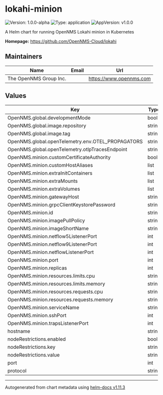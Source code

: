 # lokahi-minion

![Version: 1.0.0-alpha](https://img.shields.io/badge/Version-1.0.0--alpha-informational?style=flat-square) ![Type: application](https://img.shields.io/badge/Type-application-informational?style=flat-square) ![AppVersion: v1.0.0](https://img.shields.io/badge/AppVersion-v1.0.0-informational?style=flat-square)

A Helm chart for running OpenNMS Lokahi minion in Kubernetes

**Homepage:** <https://github.com/OpenNMS-Cloud/lokahi>

## Maintainers

| Name | Email | Url |
| ---- | ------ | --- |
| The OpenNMS Group Inc. |  | <https://www.opennms.com> |

## Values

| Key | Type | Default | Description |
|-----|------|---------|-------------|
| OpenNMS.global.developmentMode | bool | `false` |  |
| OpenNMS.global.image.repository | string | `"opennms"` |  |
| OpenNMS.global.image.tag | string | `"latest"` |  |
| OpenNMS.global.openTelemetry.env.OTEL_PROPAGATORS | string | `"tracecontext,baggage,jaeger"` |  |
| OpenNMS.global.openTelemetry.otlpTracesEndpoint | string | `nil` |  |
| OpenNMS.minion.customCertificateAuthority | bool | `false` |  |
| OpenNMS.minion.customHostAliases | list | `[]` |  |
| OpenNMS.minion.extraInitContainers | list | `[]` |  |
| OpenNMS.minion.extraMounts | list | `[]` |  |
| OpenNMS.minion.extraVolumes | list | `[]` |  |
| OpenNMS.minion.gatewayHost | string | `""` |  |
| OpenNMS.minion.grpcClientKeystorePassword | string | `""` |  |
| OpenNMS.minion.id | string | `""` |  |
| OpenNMS.minion.imagePullPolicy | string | `"IfNotPresent"` |  |
| OpenNMS.minion.imageShortName | string | `"lokahi-minion"` |  |
| OpenNMS.minion.netflow5ListenerPort | int | `8877` |  |
| OpenNMS.minion.netflow9ListenerPort | int | `4729` |  |
| OpenNMS.minion.netflowListenerPort | int | `9999` |  |
| OpenNMS.minion.port | int | `8181` |  |
| OpenNMS.minion.replicas | int | `1` |  |
| OpenNMS.minion.resources.limits.cpu | string | `"2"` |  |
| OpenNMS.minion.resources.limits.memory | string | `"1Gi"` |  |
| OpenNMS.minion.resources.requests.cpu | string | `"1"` |  |
| OpenNMS.minion.resources.requests.memory | string | `"1Gi"` |  |
| OpenNMS.minion.serviceName | string | `"opennms-minion"` |  |
| OpenNMS.minion.sshPort | int | `8101` |  |
| OpenNMS.minion.trapsListenerPort | int | `1162` |  |
| hostname | string | `"onmshs"` |  |
| nodeRestrictions.enabled | bool | `false` |  |
| nodeRestrictions.key | string | `"kubernetes.azure.com/scalesetpriority"` |  |
| nodeRestrictions.value | string | `"spot"` |  |
| port | int | `443` |  |
| protocol | string | `"https"` |  |

----------------------------------------------
Autogenerated from chart metadata using [helm-docs v1.11.3](https://github.com/norwoodj/helm-docs/releases/v1.11.3)
